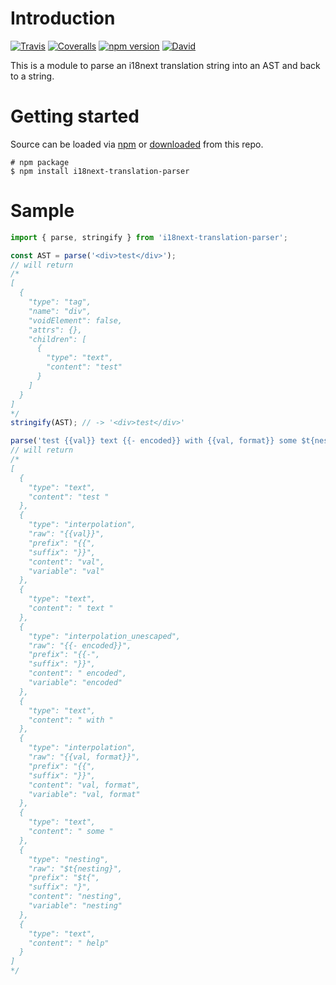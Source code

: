 # Introduction

[![Travis](https://img.shields.io/travis/i18next/i18next-translation-parser/master.svg?style=flat-square)](https://travis-ci.org/i18next-translation-parser)
[![Coveralls](https://img.shields.io/coveralls/i18next/i18next-translation-parser/master.svg?style=flat-square)](https://coveralls.io/github/i18next/i18next-translation-parser)
[![npm version](https://img.shields.io/npm/v/i18next-translation-parser.svg?style=flat-square)](https://www.npmjs.com/package/i18next-translation-parser)
[![David](https://img.shields.io/david/i18next/i18next-translation-parser.svg?style=flat-square)](https://david-dm.org/i18next/i18next-translation-parser)

This is a module to parse an i18next translation string into an AST and back to a string.

# Getting started

Source can be loaded via [npm](https://www.npmjs.com/package/i18next-translation-parser) or [downloaded](https://github.com/i18next/i18next-chained-backend/blob/master/i18nextTranslationParser.min.js) from this repo.

```
# npm package
$ npm install i18next-translation-parser
```

# Sample

```js
import { parse, stringify } from 'i18next-translation-parser';

const AST = parse('<div>test</div>');
// will return
/*
[
  {
    "type": "tag",
    "name": "div",
    "voidElement": false,
    "attrs": {},
    "children": [
      {
        "type": "text",
        "content": "test"
      }
    ]
  }
]
*/
stringify(AST); // -> '<div>test</div>'

parse('test {{val}} text {{- encoded}} with {{val, format}} some $t{nesting} help');
// will return
/*
[
  {
    "type": "text",
    "content": "test "
  },
  {
    "type": "interpolation",
    "raw": "{{val}}",
    "prefix": "{{",
    "suffix": "}}",
    "content": "val",
    "variable": "val"
  },
  {
    "type": "text",
    "content": " text "
  },
  {
    "type": "interpolation_unescaped",
    "raw": "{{- encoded}}",
    "prefix": "{{-",
    "suffix": "}}",
    "content": " encoded",
    "variable": "encoded"
  },
  {
    "type": "text",
    "content": " with "
  },
  {
    "type": "interpolation",
    "raw": "{{val, format}}",
    "prefix": "{{",
    "suffix": "}}",
    "content": "val, format",
    "variable": "val, format"
  },
  {
    "type": "text",
    "content": " some "
  },
  {
    "type": "nesting",
    "raw": "$t{nesting}",
    "prefix": "$t{",
    "suffix": "}",
    "content": "nesting",
    "variable": "nesting"
  },
  {
    "type": "text",
    "content": " help"
  }
]
*/
```
